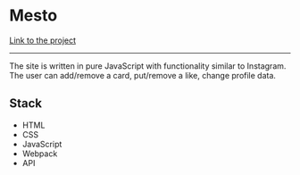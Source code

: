 # Mesto

[Link to the project](https://timofeykafanov.github.io/mesto/)

------

The site is written in pure JavaScript with functionality similar to Instagram.
The user can add/remove a card,
put/remove a like, change profile data.

## Stack
* HTML
* CSS
* JavaScript
* Webpack
* API
